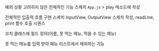 예외 상황 고려히지 않은 전체적인 기능 스케치
`App.js` > play 메소드에 작성

전체적인 입출력 흐름 구현 스케치
InputView, OutputView 스케치 작성,
readLine, print 함수 호출 시퀀스

코치 클래스에 필드 정의(이름, 못 먹는 메뉴, 먹을 수 있는 메뉴)

못 먹는 메뉴를 입력 받아 메뉴 리스트에서 제외하는 기능
